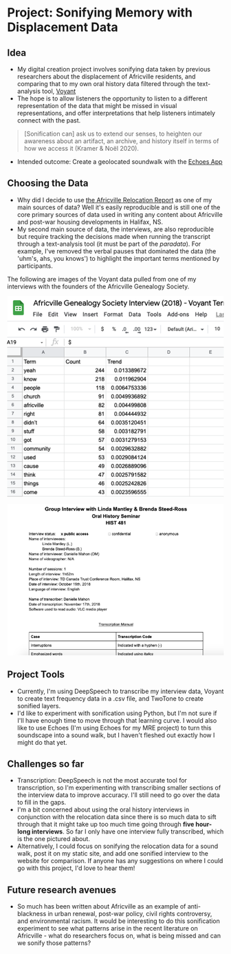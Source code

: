 # Project: Sonifying Memory with Displacement Data 

## Idea

+ My digital creation project involves sonifying data taken by previous researchers about the displacement of Africville residents, and comparing that to my own oral history data filtered through the text-analysis tool, [Voyant](https://voyant-tools.org/?corpus=6d5d54eebc6cba72029f7e417e191edf)
+ The hope is to allow listeners the opportunity to listen to a different representation of the data that might be missed in visual representations, and offer interpretations that help listeners intimately connect with the past.
> [Sonification can] ask us to extend our senses, to heighten our awareness about an artifact, an archive, and history itself in terms of how we access it (Kramer & Noël 2020). 
+ Intended outcome: Create a geolocated soundwalk with the [Echoes App](https://echoes.xyz/)

## Choosing the Data
+ Why did I decide to use [the Africville Relocation Report](https://dalspace.library.dal.ca/handle/10222/55960) as one of my main sources of data? Well it's easily reproducible and is still one of the core primary sources of data used in writing any content about Africville and post-war housing developments in Halifax, NS.
+ My second main source of data, the interviews, are also reproducible but require tracking the decisions made when running the transcript through a text-analysis tool (it must be part of the *paradata*). For example, I've removed the verbal pauses that dominated the data (the 'uhm's, ahs, you knows') to highlight the important terms mentioned by participants. 

The following are images of the Voyant data pulled from one of my interviews with the founders of the Africville Genealogy Society.

![Voyant](Africville-Voyant-Data.png)

![AGS](AGS-Interview.png)

## Project Tools

+ Currently, I'm using DeepSpeech to transcribe my interview data, Voyant to create text frequency data in a .csv file, and TwoTone to create sonified layers. 
+ I'd like to experiment with sonification using Python, but I'm not sure if I'll have enough time to move through that learning curve. I would also like to use Echoes (I'm using Echoes for my MRE project) to turn this soundscape into a sound walk, but I haven't fleshed out exactly how I might do that yet.

## Challenges so far

+ Transcription: DeepSpeech is not the most accurate tool for transcription, so I'm experimenting with transcribing smaller sections of the interview data to improve accuracy. I'll still need to go over the data to fill in the gaps.
+ I'm a bit concerned about using the oral history interviews in conjunction with the relocation data since there is so much data to sift through that it might take up too much time going through **five hour-long interviews**. So far I only have one interview fully transcribed, which is the one pictured about.
+ Alternatively, I could focus on sonifying the relocation data for a sound walk, post it on my static site, and add one sonified interview to the website for comparison. If anyone has any suggestions on where I could go with this project, I'd love to hear them!

## Future research avenues
+ So much has been written about Africville as an example of anti-blackness in urban renewal, post-war policy, civil rights controversy, and environmental racism. It would be interesting to do this sonification experiment to see what patterns arise in the recent literature on Africville - what do researchers focus on, what is being missed and can we sonify those patterns?



